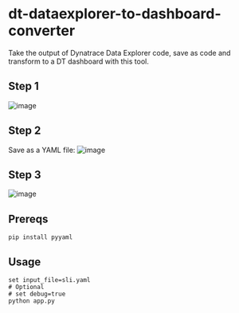 # dt-dataexplorer-to-dashboard-converter

Take the output of Dynatrace Data Explorer code, save as code and transform to a DT dashboard with this tool.

## Step 1
![image](https://user-images.githubusercontent.com/13639658/135363280-ed62bfc5-6400-4a1d-a351-aa4b45861075.png)

## Step 2
Save as a YAML file:
![image](https://user-images.githubusercontent.com/13639658/135363242-33ac80ba-a5b0-454e-95f4-ca2cd6be9012.png)

## Step 3
![image](https://user-images.githubusercontent.com/13639658/135363326-7d7c2693-e054-42ac-b217-2f5fd5c31012.png)

## Prereqs
```
pip install pyyaml
```

## Usage

```
set input_file=sli.yaml
# Optional
# set debug=true
python app.py
```

